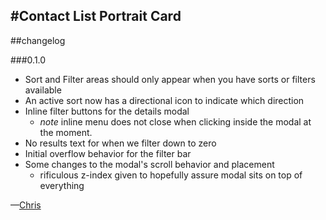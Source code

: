 #Contact List Portrait Card
---
##changelog

###0.1.0


* Sort and Filter areas should only appear when you have sorts or filters available
* An active sort now has a directional icon to indicate which direction
* Inline filter buttons for the details modal
	* _note_ inline menu does not close when clicking inside the modal at the moment. 
* No results text for when we filter down to zero
* Initial overflow behavior for the filter bar
* Some changes to the modal's scroll behavior and placement
  * rificulous z-index given to hopefully assure modal sits on top of everything

—[Chris](mailto:chris@webkite.com)
